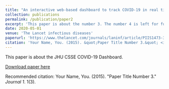 ```yaml
---
title: "An interactive web-based dashboard to track COVID-19 in real time"
collection: publications
permalink: /publication/paper2
excerpt: 'This paper is about the number 3. The number 4 is left for future work.'
date: 2020-05-01
venue: 'The Lancet infectious diseases'
paperurl: 'https://www.thelancet.com/journals/laninf/article/PIIS1473-3099(20)30120-1/fulltext'
citation: 'Your Name, You. (2015). &quot;Paper Title Number 3.&quot; <i>Journal 1</i>. 1(3).'
---
```

This paper is about the JHU CSSE COVID-19 Dashboard. 

[Download paper here](http://academicpages.github.io/files/paper3.pdf)

Recommended citation: Your Name, You. (2015). "Paper Title Number 3." <i>Journal 1</i>. 1(3).